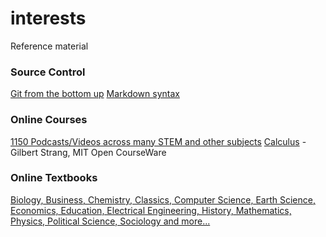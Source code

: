 # interests
Reference material

### Source Control
[Git from the bottom up](http://jwiegley.github.io/git-from-the-bottom-up/)
[Markdown syntax](https://github.com/adam-p/markdown-here/wiki/Markdown-Cheatsheet)

### Online Courses
[1150 Podcasts/Videos across many STEM and other subjects](http://www.openculture.com/freeonlinecourses)
[Calculus](http://ocw.mit.edu/resources/res-18-001-calculus-online-textbook-spring-2005/textbook/) - Gilbert Strang, MIT Open CourseWare

### Online Textbooks
[Biology, Business, Chemistry, Classics, Computer Science, Earth Science, Economics, Education, Electrical Engineering, History, Mathematics, Physics, Political Science, Sociology and more...](http://www.openculture.com/free_textbooks)



